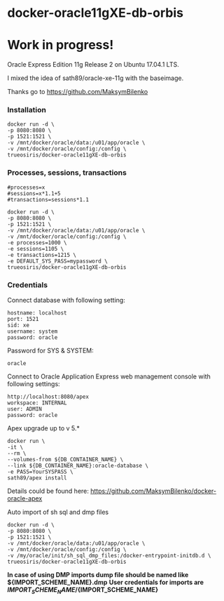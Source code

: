 docker-oracle11gXE-db-orbis
============================

# Work in progress!

Oracle Express Edition 11g Release 2 on Ubuntu 17.04.1 LTS.

I mixed the idea of sath89/oracle-xe-11g with the baseimage.

Thanks go to https://github.com/MaksymBilenko


### Installation

    docker run -d \
    -p 8080:8080 \
    -p 1521:1521 \
    -v /mnt/docker/oracle/data:/u01/app/oracle \
    -v /mnt/docker/oracle/config:/config \
    trueosiris/docker-oracle11gXE-db-orbis

### Processes, sessions, transactions

    #processes=x
    #sessions=x*1.1+5
    #transactions=sessions*1.1
    
    docker run -d \
    -p 8080:8080 \
    -p 1521:1521 \
    -v /mnt/docker/oracle/data:/u01/app/oracle \
    -v /mnt/docker/oracle/config:/config \
    -e processes=1000 \
    -e sessions=1105 \
    -e transactions=1215 \
    -e DEFAULT_SYS_PASS=mypassword \
    trueosiris/docker-oracle11gXE-db-orbis

### Credentials

Connect database with following setting:

    hostname: localhost
    port: 1521
    sid: xe
    username: system
    password: oracle

Password for SYS & SYSTEM:

    oracle

Connect to Oracle Application Express web management console with following settings:

    http://localhost:8080/apex
    workspace: INTERNAL
    user: ADMIN
    password: oracle

Apex upgrade up to v 5.*

    docker run \
    -it \
    --rm \
    --volumes-from ${DB_CONTAINER_NAME} \
    --link ${DB_CONTAINER_NAME}:oracle-database \
    -e PASS=YourSYSPASS \
    sath89/apex install
    
Details could be found here: https://github.com/MaksymBilenko/docker-oracle-apex

Auto import of sh sql and dmp files

    docker run -d \
    -p 8080:8080 \
    -p 1521:1521 \
    -v /mnt/docker/oracle/data:/u01/app/oracle \
    -v /mnt/docker/oracle/config:/config \ 
    -v /my/oracle/init/sh_sql_dmp_files:/docker-entrypoint-initdb.d \
    trueosiris/docker-oracle11gXE-db-orbis

**In case of using DMP imports dump file should be named like ${IMPORT_SCHEME_NAME}.dmp**
**User credentials for imports are  ${IMPORT_SCHEME_NAME}/${IMPORT_SCHEME_NAME}**
